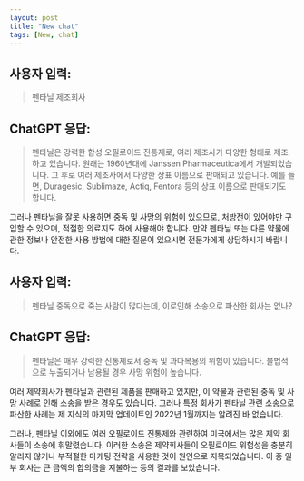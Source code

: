```yaml
---
layout: post
title: "New chat"
tags: [New, chat]
---
```


## 사용자 입력:
> 펜타닐 제조회사

## ChatGPT 응답:
> 펜타닐은 강력한 합성 오필로이드 진통제로, 여러 제조사가 다양한 형태로 제조하고 있습니다. 원래는 1960년대에 Janssen Pharmaceutica에서 개발되었습니다. 그 후로 여러 제조사에서 다양한 상표 이름으로 판매되고 있습니다. 예를 들면, Duragesic, Sublimaze, Actiq, Fentora 등의 상표 이름으로 판매되기도 합니다.

그러나 펜타닐을 잘못 사용하면 중독 및 사망의 위험이 있으므로, 처방전이 있어야만 구입할 수 있으며, 적절한 의료지도 하에 사용해야 합니다. 만약 펜타닐 또는 다른 약물에 관한 정보나 안전한 사용 방법에 대한 질문이 있으시면 전문가에게 상담하시기 바랍니다.

## 사용자 입력:
> 펜타닐 중독으로 죽는 사람이 많다는데, 이로인해 소송으로 파산한 회사는 없나?

## ChatGPT 응답:
> 펜타닐은 매우 강력한 진통제로서 중독 및 과다복용의 위험이 있습니다. 불법적으로 누출되거나 남용될 경우 사망 위험이 높습니다. 

여러 제약회사가 펜타닐과 관련된 제품을 판매하고 있지만, 이 약물과 관련된 중독 및 사망 사례로 인해 소송을 받은 경우도 있습니다. 그러나 특정 회사가 펜타닐 관련 소송으로 파산한 사례는 제 지식의 마지막 업데이트인 2022년 1월까지는 알려진 바 없습니다.

그러나, 펜타닐 이외에도 여러 오필로이드 진통제와 관련하여 미국에서는 많은 제약 회사들이 소송에 휘말렸습니다. 이러한 소송은 제약회사들이 오필로이드 위험성을 충분히 알리지 않거나 부적절한 마케팅 전략을 사용한 것이 원인으로 지목되었습니다. 이 중 일부 회사는 큰 금액의 합의금을 지불하는 등의 결과를 보았습니다.

